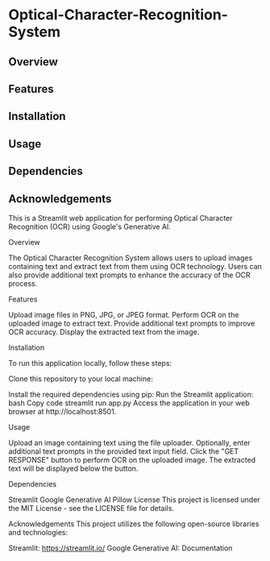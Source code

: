 # Optical-Character-Recognition-System

## Overview
## Features
## Installation
## Usage
## Dependencies
## Acknowledgements

This is a Streamlit web application for performing Optical Character Recognition (OCR) using Google's Generative AI.

Overview

The Optical Character Recognition System allows users to upload images containing text and extract text from them using OCR technology. Users can also provide additional text prompts to enhance the accuracy of the OCR process.

Features

Upload image files in PNG, JPG, or JPEG format.
Perform OCR on the uploaded image to extract text.
Provide additional text prompts to improve OCR accuracy.
Display the extracted text from the image.

Installation

To run this application locally, follow these steps:

Clone this repository to your local machine:

Install the required dependencies using pip:
Run the Streamlit application:
bash
Copy code
streamlit run app.py
Access the application in your web browser at http://localhost:8501.

Usage

Upload an image containing text using the file uploader.
Optionally, enter additional text prompts in the provided text input field.
Click the "GET RESPONSE" button to perform OCR on the uploaded image.
The extracted text will be displayed below the button.

Dependencies

Streamlit
Google Generative AI
Pillow
License
This project is licensed under the MIT License - see the LICENSE file for details.

Acknowledgements
This project utilizes the following open-source libraries and technologies:

Streamlit: https://streamlit.io/
Google Generative AI: Documentation
